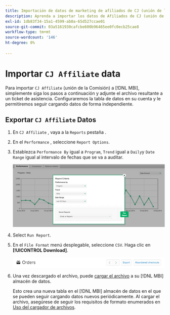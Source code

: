 ```yaml
---
title: Importación de datos de marketing de afiliados de CJ (unión de la Comisión)
description: Aprenda a importar los datos de Afiliados de CJ (unión de la Comisión) en [!DNL MBI].L MBI].
exl-id: 1db83f34-15a1-4599-ab0a-65d527ccae01
source-git-commit: 03a5161930cafcbe600b96465ee0fc0ecb25cae8
workflow-type: tm+mt
source-wordcount: '146'
ht-degree: 0%

---
```


# Importar `CJ Affiliate` data

Para importar `CJ Affiliate` (unión de la Comisión) a [!DNL MBI], simplemente siga los pasos a continuación y adjunte el archivo resultante a un ticket de asistencia. Configuraremos la tabla de datos en su cuenta y le permitiremos seguir cargando datos de forma independiente.

## Exportar `CJ Affiliate` Datos

1. En `CJ Affiliate` , vaya a la `Reports` pestaña .

1. En el `Performance` , seleccione `Report Options`.

1. Establezca `Performance By` igual a `Program`, `Trend` igual a `Daily`y `Date Range` igual al intervalo de fechas que se va a auditar.

   ![export-cj-afiliados-data](../../../assets/export-cj-affiliate-data-1.png)<!--{:.zoom}-->

1. Select `Run Report`.

1. En el `File Format` menú desplegable, seleccione `CSV`.  Haga clic en **[!UICONTROL Download]**.

   ![exportar datos de afiliados de cj](../../../assets/export-an-individual-order-2.jpg)<!--{:.zoom}-->

1. Una vez descargado el archivo, puede [cargar el archivo](../connecting-data/using-file-uploader.md) a su [!DNL MBI] almacén de datos.

   Esto crea una nueva tabla en el [!DNL MBI] almacén de datos en el que se pueden seguir cargando datos nuevos periódicamente. Al cargar el archivo, asegúrese de seguir los requisitos de formato enumerados en [Uso del cargador de archivos](../connecting-data/using-file-uploader.md).
